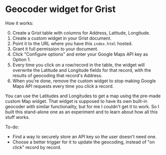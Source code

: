 # Geocoder widget for Grist

How it works:

0. Create a Grist table with columns for Address, Latitude, Longitude.
1. Create a custom widget in your Grist document.
2. Point it to the URL where you have this `index.html` hosted.
3. Grant it full permission to your document.
4. Click "Configure options" and enter your Google Maps API key as Option 1.
5. Every time you click on a row/record in the table, the widget will overwrite the Latitude and Longitude fields for that record, with the results of geocoding that record's Address.
6. When you're done, remove the custom widget to stop making Google Maps API requests every time you click a record.

You can use the Latitudes and Longitudes to get a map using the pre-made custom Map widget.  That widget is supposed to have its own built-in geocoder with similar functionality, but for me I couldn't get it to work.  So I built this stand-alone one as an experiment and to learn about how all this stuff works.

To-do:

- Find a way to securely store an API key so the user doesn't need one.
- Choose a better trigger for it to update the geocoding, instead of "on click" record by record.

